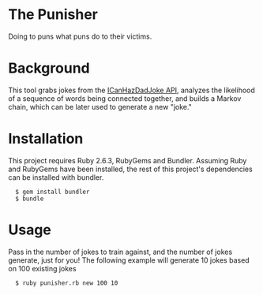 # The Punisher

Doing to puns what puns do to their victims.

# Background

This tool grabs jokes from the [ICanHazDadJoke API](https://icanhazdadjoke.com/api),
analyzes the likelihood of a sequence of words being connected together, and builds
a Markov chain, which can be later used to generate a new "joke."

# Installation

This project requires Ruby 2.6.3, RubyGems and Bundler. Assuming Ruby
and RubyGems have been installed, the rest of this project's dependencies
can be installed with bundler.
```
  $ gem install bundler
  $ bundle
```

# Usage

Pass in the number of jokes to train against, and the number of jokes generate, just for you!
The following example will generate 10 jokes based on 100 existing jokes
```
  $ ruby punisher.rb new 100 10
```

